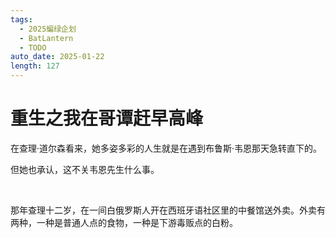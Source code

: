 ```yaml
---
tags:
  - 2025蝙绿企划
  - BatLantern
  - TODO
auto_date: 2025-01-22
length: 127
---
```


# 重生之我在哥谭赶早高峰

在查理·道尔森看来，她多姿多彩的人生就是在遇到布鲁斯·韦恩那天急转直下的。

但她也承认，这不关韦恩先生什么事。

<br>

那年查理十二岁，在一间白俄罗斯人开在西班牙语社区里的中餐馆送外卖。外卖有两种，一种是普通人点的食物，一种是下游毒贩点的白粉。
